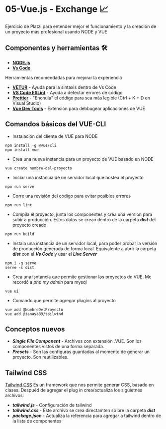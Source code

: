 # 05-Vue.js - Exchange 📈
Ejercicio de Platzi para entender mejor el funcionamiento y la creación de un proyecto más profesional usando NODE y VUE

## Componentes y herramientas 🛠
* **[NODE.js](https://nodejs.org/es/)**
* **[Vs Code](https://code.visualstudio.com/)**

Herramientas recomendadas para mejorar la experiencia
* **[VETUR](https://github.com/vuejs/vetur)** - Ayuda para la sintaxis dentro de Vs Code
* **[VS Code ESLint](https://marketplace.visualstudio.com/items?itemName=dbaeumer.vscode-eslint)**  - Ayuda a detectar errores de código
* **[Prettier](https://prettier.io/)** - "Enchula" el código para sea más legible (Ctrl + K + D en Visual Studio)
* **[Vue Dev Tools](https://github.com/vuejs/vue-devtools)** - Extensión para debbugear aplicaciones de VUE

## Comandos básicos del VUE-CLI
* Instalación del cliente de VUE para NODE
```
npm install -g @vue/cli
npm install vue
```
* Crea una nueva instancia para un proyecto de VUE basado en NODE
```
vue create nombre-del-proyecto
```
* Iniciar una instancia de un servidor local que hostea el proyecto
```
npm run serve
```
* Corre una revisión del código para evitar posibles errores
```
npm run lint
```
* Compila el proyecto, junta los componentes y crea una versión para subir a producción. Estos datos se crean dentro de la carpeta ***dist*** del proyecto creado
```
npm run build
```
* Instala una instancia de un servidor local, para poder probar la versión de producción generada de forma local. Equivalente a abrir la carpeta ***dist*** con el ***Vs Code*** y usar el ***Live Server***
```
npm i -g serve
serve -s dist
```
* Crea una isntancia que permite gestionar los proyectos de VUE. Me recordó a *php my admin* para mysql
```
vue ui
```
* Comando que permite agregar plugins al proyecto
```
vue add @NombreDelProyecto
vue add @ianaya89/tailwind
```

##  Conceptos nuevos
* ***Single File Component*** - Archivos con extensión .VUE. Son los componentes vistos de una forma separada.
* ***Presets*** - Son las configuras guardadas al momento de generar un proyecto. Son reutilizables.


## Tailwind CSS
[Tailwind CSS](https://tailwindcss.com/)
Es un framework que nos permite generar CSS, basado en clases. Despuéd de agregar el plug in crea/actualiza los siguietnes archivos:
* ***tailwind.js*** - Configuración de tailwind
* ***tailwind.css*** - Este archivo se crea directamten so bre la carpeta ***dist***
* ***package.json*** - Actualiza la referencia para agregar a tailwind dentro de la lista de componentes
